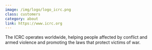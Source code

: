 ```yaml
---
image: /img/logo/logo_icrc.png
class: customers
category: about
link: https://www.icrc.org
---
```


The ICRC operates worldwide, helping people affected by conflict and armed violence and promoting the laws that protect victims of war.